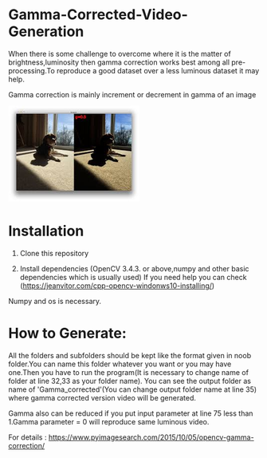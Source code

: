 # Gamma-Corrected-Video-Generation
When there is some challenge to overcome where it is the matter of brightness,luminosity then gamma correction works best among all pre-processing.To reproduce a good dataset over a less luminous dataset it may help.


Gamma correction is mainly increment or decrement in gamma of an image 

![Gamma Corrected Image](g_corr.jpg)

# Installation
1. Clone this repository

2. Install dependencies
(OpenCV 3.4.3. or above,numpy and other basic dependencies which is usually used)
If you need help you can check (https://jeanvitor.com/cpp-opencv-windonws10-installing/)

Numpy and os is necessary.

# How to Generate:
All the folders and subfolders should be kept like the format given in noob folder.You can name this folder whatever you want or you may have one.Then you have to run the program(It is necessary to change name of folder at line 32,33 as your folder name).
You can see the output folder as name of 'Gamma_corrected'(You can change output folder name at line 35) where gamma corrected version video will be generated.  

Gamma also can be reduced if you put input parameter at line 75 less than 1.Gamma parameter = 0 will reproduce same luminous video.


For details :
https://www.pyimagesearch.com/2015/10/05/opencv-gamma-correction/
